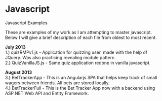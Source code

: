 Javascript
==========

Javascript Examples

These are examples of my work as I am attempting to master javascript. Below I will give a brief description of each file
from oldest to most recent. <br/>

<b>July 2013</b> <br/>
1.) quizRMPv1.js - Application for quizzing user, made with the help of JQuery. Was also practicing revealing module pattern.<br/>
2.) QuizVanillaJS.js - Same quiz application redone in vanilla javascript.
<br/>

<b>August 2013</b> <br/>
3.) BetTrackerApp - This is an Angularjs SPA that helps keep track of small wagers between friends. All bets are stored locally. <br/>
4.) BetTrackerFull - This is the Bet Tracker App now with a backend using ASP.NET Web API and Entity Framework. <br/>
